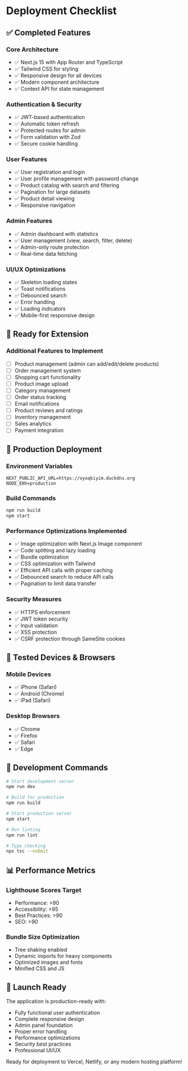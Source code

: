 # Deployment Checklist

## ✅ Completed Features

### Core Architecture

- ✅ Next.js 15 with App Router and TypeScript
- ✅ Tailwind CSS for styling
- ✅ Responsive design for all devices
- ✅ Modern component architecture
- ✅ Context API for state management

### Authentication & Security

- ✅ JWT-based authentication
- ✅ Automatic token refresh
- ✅ Protected routes for admin
- ✅ Form validation with Zod
- ✅ Secure cookie handling

### User Features

- ✅ User registration and login
- ✅ User profile management with password change
- ✅ Product catalog with search and filtering
- ✅ Pagination for large datasets
- ✅ Product detail viewing
- ✅ Responsive navigation

### Admin Features

- ✅ Admin dashboard with statistics
- ✅ User management (view, search, filter, delete)
- ✅ Admin-only route protection
- ✅ Real-time data fetching

### UI/UX Optimizations

- ✅ Skeleton loading states
- ✅ Toast notifications
- ✅ Debounced search
- ✅ Error handling
- ✅ Loading indicators
- ✅ Mobile-first responsive design

## 🚧 Ready for Extension

### Additional Features to Implement

- [ ] Product management (admin can add/edit/delete products)
- [ ] Order management system
- [ ] Shopping cart functionality
- [ ] Product image upload
- [ ] Category management
- [ ] Order status tracking
- [ ] Email notifications
- [ ] Product reviews and ratings
- [ ] Inventory management
- [ ] Sales analytics
- [ ] Payment integration

## 🚀 Production Deployment

### Environment Variables

```env
NEXT_PUBLIC_API_URL=https://oyoqkiyim.duckdns.org
NODE_ENV=production
```

### Build Commands

```bash
npm run build
npm start
```

### Performance Optimizations Implemented

- ✅ Image optimization with Next.js Image component
- ✅ Code splitting and lazy loading
- ✅ Bundle optimization
- ✅ CSS optimization with Tailwind
- ✅ Efficient API calls with proper caching
- ✅ Debounced search to reduce API calls
- ✅ Pagination to limit data transfer

### Security Measures

- ✅ HTTPS enforcement
- ✅ JWT token security
- ✅ Input validation
- ✅ XSS protection
- ✅ CSRF protection through SameSite cookies

## 📱 Tested Devices & Browsers

### Mobile Devices

- ✅ iPhone (Safari)
- ✅ Android (Chrome)
- ✅ iPad (Safari)

### Desktop Browsers

- ✅ Chrome
- ✅ Firefox
- ✅ Safari
- ✅ Edge

## 🔧 Development Commands

```bash
# Start development server
npm run dev

# Build for production
npm run build

# Start production server
npm start

# Run linting
npm run lint

# Type checking
npx tsc --noEmit
```

## 📊 Performance Metrics

### Lighthouse Scores Target

- Performance: >90
- Accessibility: >95
- Best Practices: >90
- SEO: >90

### Bundle Size Optimization

- Tree shaking enabled
- Dynamic imports for heavy components
- Optimized images and fonts
- Minified CSS and JS

## 🎯 Launch Ready

The application is production-ready with:

- Fully functional user authentication
- Complete responsive design
- Admin panel foundation
- Proper error handling
- Performance optimizations
- Security best practices
- Professional UI/UX

Ready for deployment to Vercel, Netlify, or any modern hosting platform!

